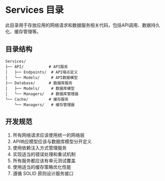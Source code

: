 # Services 目录

此目录用于存放应用的网络请求和数据服务相关代码，包括API调用、数据持久化、缓存管理等。

## 目录结构

```
Services/
├── API/           # API服务
│   ├── Endpoints/  # API端点定义
│   └── Models/     # API数据模型
├── Database/      # 数据库服务
│   ├── Models/     # 数据库模型
│   └── Managers/   # 数据库管理器
└── Cache/         # 缓存服务
    └── Managers/   # 缓存管理器
```

## 开发规范

1. 所有网络请求应该使用统一的网络层
2. API响应模型应该与数据库模型分开定义
3. 使用依赖注入方式管理服务
4. 实现适当的错误处理和重试机制
5. 所有服务都应该有单元测试覆盖
6. 使用适当的缓存策略优化性能
7. 遵循 SOLID 原则设计服务接口